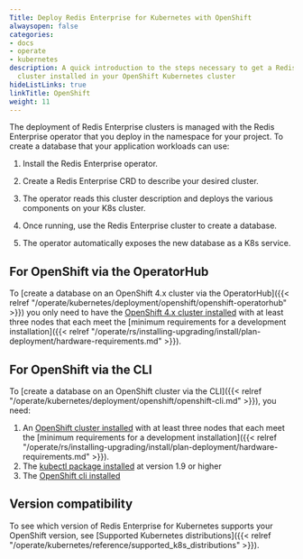 ```yaml
---
Title: Deploy Redis Enterprise for Kubernetes with OpenShift
alwaysopen: false
categories:
- docs
- operate
- kubernetes
description: A quick introduction to the steps necessary to get a Redis Enterprise
  cluster installed in your OpenShift Kubernetes cluster
hideListLinks: true
linkTitle: OpenShift
weight: 11
---
```

The deployment of Redis Enterprise clusters is managed with the Redis Enterprise operator that you deploy in the namespace for your project.
To create a database that your application
workloads can use:

1. Install the Redis Enterprise operator.

1. Create a Redis Enterprise CRD to describe your desired cluster.

1. The operator reads this cluster description and deploys the various components on your K8s cluster.

1. Once running, use the Redis Enterprise cluster to create a database.

1. The operator automatically exposes the new database as a K8s service.

## For OpenShift via the OperatorHub

To [create a database on an OpenShift 4.x cluster via the OperatorHub]({{< relref "/operate/kubernetes/deployment/openshift/openshift-operatorhub" >}}) you only need to have the [OpenShift 4.x cluster installed](https://docs.openshift.com/container-platform/4.3/welcome/index.html) with at least three nodes that each meet the [minimum requirements for a development installation]({{< relref "/operate/rs/installing-upgrading/install/plan-deployment/hardware-requirements.md" >}}).

## For OpenShift via the CLI

To [create a database on an OpenShift cluster via the CLI]({{< relref "/operate/kubernetes/deployment/openshift/openshift-cli.md" >}}), you need:

1. An [OpenShift cluster installed](https://docs.openshift.com/container-platform/4.3/welcome/index.html) with at least three nodes that each meet the [minimum requirements for a development installation]({{< relref "/operate/rs/installing-upgrading/install/plan-deployment/hardware-requirements.md" >}}).
1. The [kubectl package installed](https://kubernetes.io/docs/tasks/tools/install-kubectl/) at version 1.9 or higher
1. The [OpenShift cli installed](https://docs.openshift.com/container-platform/4.2/cli_reference/openshift_cli/getting-started-cli.html)

## Version compatibility

To see which version of Redis Enterprise for Kubernetes supports your OpenShift version, see [Supported Kubernetes distributions]({{< relref "/operate/kubernetes/reference/supported_k8s_distributions" >}}).